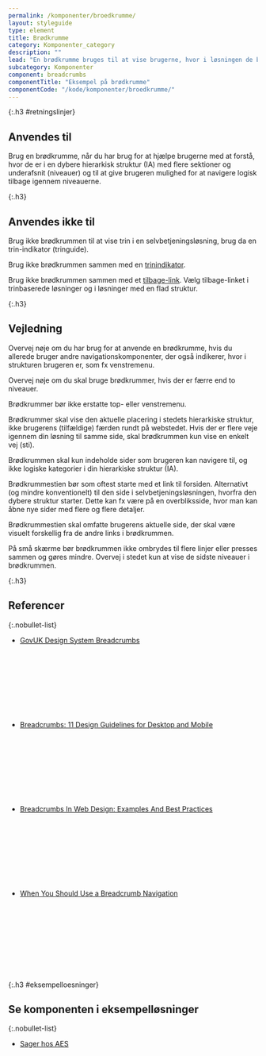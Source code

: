 ```yaml
---
permalink: /komponenter/broedkrumme/
layout: styleguide
type: element
title: Brødkrumme
category: Komponenter_category
description: ""
lead: "En brødkrumme bruges til at vise brugerne, hvor i løsningen de befinder sig, samtidig med at den gør det muligt for brugerne at navigere tilbage igennem løsningens niveauer."
subcategory: Komponenter
component: breadcrumbs
componentTitle: "Eksempel på brødkrumme"
componentCode: "/kode/komponenter/broedkrumme/"
---
```


{:.h3 #retningslinjer}
## Anvendes til

Brug en brødkrumme, når du har brug for at hjælpe brugerne med at forstå, hvor de er i en dybere hierarkisk struktur (IA) med flere sektioner og underafsnit (niveauer) og til at give brugeren mulighed for at navigere logisk tilbage igennem niveauerne.

{:.h3}
## Anvendes ikke til

Brug ikke brødkrummen til at vise trin i en selvbetjeningsløsning, brug da en trin-indikator (tringuide).

Brug ikke brødkrummen sammen med en <a href="/komponenter/trinindikator/">trinindikator</a>.

Brug ikke brødkrummen sammen med et <a href="/komponenter/tilbage-link/">tilbage-link</a>. Vælg tilbage-linket i trinbaserede løsninger og i løsninger med en flad struktur. 

{:.h3}
## Vejledning

Overvej nøje om du har brug for at anvende en brødkrumme, hvis du allerede bruger andre navigationskomponenter, der også indikerer, hvor i strukturen brugeren er, som fx venstremenu.

Overvej nøje om du skal bruge brødkrummer, hvis der er færre end to niveauer.

Brødkrummer bør ikke erstatte top- eller venstremenu.

Brødkrummer skal vise den aktuelle placering i stedets hierarkiske struktur, ikke brugerens (tilfældige) færden rundt på webstedet. Hvis der er flere veje igennem din løsning til samme side, skal brødkrummen kun vise en enkelt vej (sti).

Brødkrummen skal kun indeholde sider som brugeren kan navigere til, og ikke logiske kategorier i din hierarkiske struktur (IA).

Brødkrummestien bør som oftest starte med et link til forsiden. Alternativt (og mindre konventionelt) til den side i selvbetjeningsløsningen, hvorfra den dybere struktur starter. Dette kan fx være på en overbliksside, hvor man kan åbne nye sider med flere og flere detaljer.

Brødkrummestien skal omfatte brugerens aktuelle side, der skal være visuelt forskellig fra de andre links i brødkrummen.

På små skærme bør brødkrummen ikke ombrydes til flere linjer eller presses sammen og gøres mindre. Overvej i stedet kun at vise de sidste niveauer i brødkrummen.

{:.h3}
## Referencer 

{:.nobullet-list}
- <a href="https://design-system.service.gov.uk/components/breadcrumbs/" class="icon-link">GovUK Design System Breadcrumbs<svg class="icon-svg" focusable="false" aria-hidden="true" tabindex="-1"><use xlink:href="#open-in-new"></use></svg></a>
- <a href="https://www.nngroup.com/articles/breadcrumbs/" class="icon-link">Breadcrumbs: 11 Design Guidelines for Desktop and Mobile<svg class="icon-svg" focusable="false" aria-hidden="true" tabindex="-1"><use xlink:href="#open-in-new"></use></svg></a>
- <a href="https://www.smashingmagazine.com/2009/03/breadcrumbs-in-web-design-examples-and-best-practices/" class="icon-link">Breadcrumbs In Web Design: Examples And Best Practices<svg class="icon-svg" focusable="false" aria-hidden="true" tabindex="-1"><use xlink:href="#open-in-new"></use></svg></a>
- <a href="https://uxmovement.com/navigation/when-you-should-use-a-breadcrumb-navigation/" class="icon-link">When You Should Use a Breadcrumb Navigation<svg class="icon-svg" focusable="false" aria-hidden="true" tabindex="-1"><use xlink:href="#open-in-new"></use></svg></a>

{:.h3 #eksempelloesninger}
## Se komponenten i eksempelløsninger

{:.nobullet-list}
- <a href="/pages/eksempler/aes/sagsoverblik/?r={{page.permalink}}%23eksempelloesninger" title="Eksempelløsning Sager hos AES åbnes i nyt vindue">Sager hos AES</a>